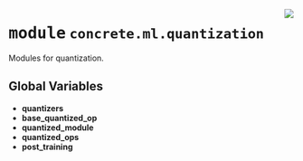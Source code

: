 <!-- markdownlint-disable -->

<a href="https://github.com/zama-ai/concrete-ml-internal/tree/main/src/concrete/ml/quantization/__init__.py#L0"><img align="right" style="float:right;" src="https://img.shields.io/badge/-source-cccccc?style=flat-square"></a>

# <kbd>module</kbd> `concrete.ml.quantization`

Modules for quantization.

## **Global Variables**

- **quantizers**
- **base_quantized_op**
- **quantized_module**
- **quantized_ops**
- **post_training**
